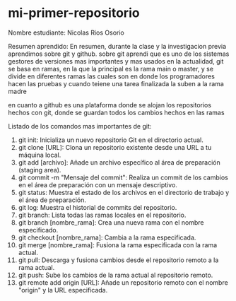 # mi-primer-repositorio
Nombre estudiante: Nicolas Rios Osorio

Resumen aprendido:
En resumen, durante la clase y la investigacion previa aprendimos sobre git y github.
sobre git aprendi que es uno de los sistemas gestores de versiones mas importantes y mas usados en la actualidad,
git se basa en ramas, en la que la principal es la rama main o master, y se divide en diferentes ramas las cuales
son en donde los programadores hacen las pruebas y cuando teiene una tarea finalizada la suben a la rama madre 

en cuanto a github es una plataforma donde se alojan los repositorios hechos con git, donde se guardan todos 
los cambios hechos en las ramas

Listado de los comandos mas importantes de git:

1. git init: Inicializa un nuevo repositorio Git en el directorio actual.
2. git clone [URL]: Clona un repositorio existente desde una URL a tu máquina local.
3. git add [archivo]: Añade un archivo específico al área de preparación (staging area).
4. git commit -m "Mensaje del commit": Realiza un commit de los cambios en el área de preparación con un mensaje descriptivo.
5. git status: Muestra el estado de los archivos en el directorio de trabajo y el área de preparación.
6. git log: Muestra el historial de commits del repositorio.
7. git branch: Lista todas las ramas locales en el repositorio.
8. git branch [nombre_rama]: Crea una nueva rama con el nombre especificado.
9. git checkout [nombre_rama]: Cambia a la rama especificada.
10. git merge [nombre_rama]: Fusiona la rama especificada con la rama actual.
11. git pull: Descarga y fusiona cambios desde el repositorio remoto a la rama actual.
12. git push: Sube los cambios de la rama actual al repositorio remoto.
13. git remote add origin [URL]: Añade un repositorio remoto con el nombre "origin" y la URL especificada.
